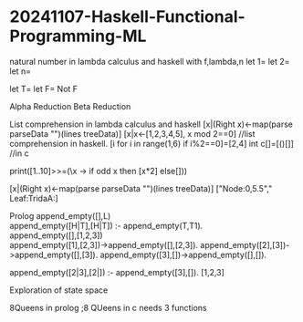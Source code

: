 # 20241107-Haskell-Functional-Programming-ML

natural number in lambda calculus and haskell
with f,lambda,n
let 1= 
let 2=
let n=

let T=
let F=
Not F

Alpha Reduction
Beta Reduction

List comprehension in lambda calculus and haskell
[x|(Right x)<-map(parse parseData "")(lines treeData)]  [x|x<-[1,2,3,4,5], x mod 2==0]  //list comprehension in haskell.  [i for i in range(1,6) if i%2==0]=[2,4] int c[]=[()[]] //in c 

print([1..10]>>=(\x -> if odd x then [x*2] else[]))

[x|(Right x)<-map(parse parseData "")(lines treeData)]
["Node:0,5.5","  Leaf:TridaA:]  


Prolog
append_empty([],L)    
append_empty([H|T],[H|T]) :- append_empty(T,T1).  
append_empty([],[1,2,3])  
append_empty([1],[2,3])->append_empty([],[2,3]).
append_empty([2],[3])->append_empty([],[3]).
append_empty([3],[])->append_empty([],[]).

append_empty([2|3],[2|]) :- append_empty([3],[]).
[1,2,3]

Exploration of state space

8Queens in prolog ;8 QUeens in c needs 3 functions




